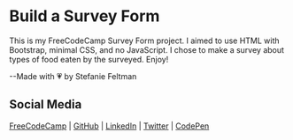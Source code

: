 # Build a Survey Form
This is my FreeCodeCamp Survey Form project. I aimed to use HTML with Bootstrap, minimal CSS, and no JavaScript. I chose to make a survey about types of food eaten by the surveyed. Enjoy!

--Made with 💗 by Stefanie Feltman

## Social Media
[FreeCodeCamp](https://www.freecodecamp.org/portfolio/stefaniedev) |
[GitHub](https://github.com/stefaniedev) |
[LinkedIn](https://www.linkedin.com/in/stefaniefeltman/) |
[Twitter](https://twitter.com/stefaniedev) |
[CodePen](https://codepen.io/stefaniedev/)
